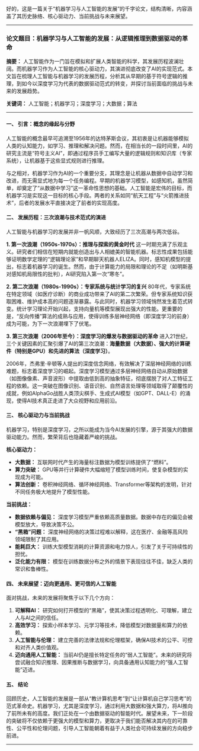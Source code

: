 
好的，这是一篇关于“机器学习与人工智能的发展”的千字论文，结构清晰，内容涵盖了其历史脉络、核心驱动力、当前挑战与未来展望。

---

### **论文题目：机器学习与人工智能的发展：从逻辑推理到数据驱动的革命**

**摘要：** 人工智能作为一门旨在模拟和扩展人类智能的科学，其发展历程波澜壮阔。而机器学习作为人工智能的核心驱动力，其演进彻底改变了AI的实现范式。本文旨在梳理人工智能与机器学习的发展历程，分析其从早期的基于符号逻辑的推理，到如今以深度学习为代表的数据驱动范式的转变，并探讨当前面临的挑战与未来的发展趋势。

**关键词：** 人工智能；机器学习；深度学习；大数据；算法

---

#### **一、 引言：概念的缘起与分野**

人工智能的概念最早可追溯至1956年的达特茅斯会议，其初衷是让机器能够模拟人类的认知能力，如学习、推理和解决问题。然而，在相当长的一段时间里，AI的研究主流是“符号主义AI”，即通过程序员手工编写大量的逻辑规则和知识库（专家系统），让机器基于这些显式规则进行推理。

与之相对，机器学习作为AI的一个重要分支，其理念是让机器从数据中自动学习和改进，而无需显式地为每一个任务编程。早期的机器学习模型，如感知机，虽然简单，却奠定了“从数据中学习”这一革命性思想的基础。人工智能是宏伟的目标，而机器学习是实现这一目标的核心手段。两者的关系如同“航天工程”与“火箭推进技术”，后者的发展水平直接决定了前者的实现高度。

#### **二、 发展历程：三次浪潮与技术范式的演进**

人工智能与机器学习的发展并非一帆风顺，大致经历了三次高潮与两次低谷。

**1. 第一次浪潮（1950s-1970s）：推理与探索的黄金时代**
这一时期充满了乐观主义。研究者们相信在短期内就能创造出与人相媲美的智能机器。标志性成果包括能够证明数学定理的“逻辑理论家”和早期聊天机器人ELIZA。同时，感知机模型的提出，标志着机器学习的诞生。然而，由于计算能力的局限和理论的不足（如明斯基对感知机局限性的批判），AI研究陷入第一次“寒冬”。

**2. 第二次浪潮（1980s-1990s）：专家系统与统计学习的复兴**
80年代，专家系统在特定领域（如医疗诊断）的商业成功带来了AI的第二次繁荣。但专家系统知识获取困难、维护成本高的问题逐渐暴露。与此同时，机器学习领域悄然发生着范式转变。统计学习理论开始兴起，支持向量机等模型展现出强大的性能。更重要的是，“反向传播”算法的成熟与应用，使得训练多层神经网络（即深度学习的前身）成为可能，为下一次浪潮埋下了伏笔。

**3. 第三次浪潮（2006年至今）：深度学习的爆发与数据驱动的革命**
进入21世纪，三个关键因素的汇聚引爆了AI的第三次浪潮：**海量数据（大数据）、强大的计算硬件（特别是GPU）和先进的算法（深度学习）**。

2006年，杰弗里·辛顿等人提出的深度信念网络，有效解决了深层神经网络的训练难题，标志着深度学习的崛起。深度学习模型通过多层神经网络自动从原始数据（如图像像素、声音波形）中提取由低到高的抽象特征，彻底摆脱了对人工特征工程的依赖。这一突破在图像识别、语音识别、自然语言处理等领域取得了颠覆性的成就，例如AlphaGo战胜人类顶尖棋手、生成式AI模型（如GPT、DALL-E）的涌现，使得AI技术真正走进了大众视野和应用前沿。

#### **三、 核心驱动力与当前挑战**

机器学习，特别是深度学习，之所以能成为当今AI发展的引擎，源于其强大的数据驱动能力。然而，繁荣背后也隐藏着严峻的挑战。

**核心驱动力：**
*   **大数据：** 互联网时代产生的海量标注数据为模型训练提供了“燃料”。
*   **算力突破：** GPU等并行计算硬件大幅缩短了模型训练时间，使复杂模型的实现成为可能。
*   **算法创新：** 卷积神经网络、循环神经网络、Transformer等架构的发明，针对不同任务极大地提升了模型性能。

**当前挑战：**
*   **数据依赖与偏见：** 深度学习模型严重依赖高质量数据。数据中存在的偏见会被模型放大，导致决策不公。
*   **“黑箱”问题：** 深度神经网络的决策过程难以解释，这在医疗、金融等高风险领域限制了其应用。
*   **能耗巨大：** 训练大型模型消耗的计算资源和电力惊人，引发了关于可持续性的担忧。
*   **泛化能力有限：** 模型在训练数据分布之外的情景下表现往往不佳，缺乏人类的常识和鲁棒性。

#### **四、 未来展望：迈向更通用、更可信的人工智能**

面对挑战，未来的发展将聚焦于以下几个方向：

1.  **可解释AI：** 研究如何打开模型的“黑箱”，使其决策过程透明化、可理解，建立人与AI之间的信任。
2.  **高效学习：** 探索小样本学习、元学习等技术，降低模型对数据量和算力的依赖。
3.  **人工智能与伦理：** 建立完善的法律法规和伦理框架，确保AI技术的公平、可控和对齐人类价值观。
4.  **迈向通用人工智能：** 当前AI仍是擅长特定任务的“弱人工智能”。未来的研究将尝试融合知识推理、因果推断与数据学习，向具备通用认知能力的“强人工智能”迈进。

#### **五、 结论**

回顾历史，人工智能的发展是一部从“教计算机思考”到“让计算机自己学习思考”的范式革命史。机器学习，尤其是深度学习，通过利用大数据和强大算力，将AI推向了前所未有的高度。我们正处在一个由数据驱动的智能时代。展望未来，下一阶段的突破将不仅依赖于更强大的模型和算力，更取决于我们能否解决其内在的可靠性、公平性和伦理问题，引导人工智能朝着有益于人类社会可持续发展的方向稳步前进。

---